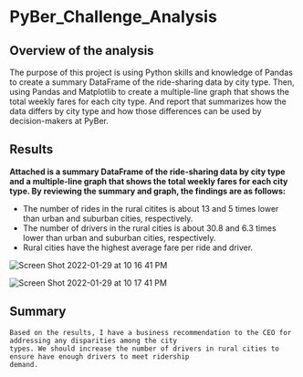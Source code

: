 # PyBer_Challenge_Analysis
## Overview of the analysis
   The purpose of this project is using Python skills and knowledge of Pandas to create a summary DataFrame of the ride-sharing data by city type. 
   Then, using Pandas and Matplotlib to create a multiple-line graph that shows the total weekly fares for each city type. And report that summarizes 
   how the data differs by city type and how those differences can be used by decision-makers at PyBer.
 
## Results
**Attached is a summary DataFrame of the ride-sharing data by city type and a multiple-line graph that shows the total weekly fares for each city type.
By reviewing the summary and graph, the findings are as follows:**
  - The number of rides in the rural citites is about 13 and 5 times lower than urban and suburban cities, respectively.
  - The number of drivers in the rural cities is about 30.8 and 6.3 times lower than urban and suburban cities, respectively.
  - Rural cities have the highest average fare per ride and driver.
  
![Screen Shot 2022-01-29 at 10 16 41 PM](https://user-images.githubusercontent.com/95242493/151687666-4ca203e2-b92d-4f9b-a30a-896296e89c61.png)


![Screen Shot 2022-01-29 at 10 17 41 PM](https://user-images.githubusercontent.com/95242493/151687687-3dded789-f9c6-447c-b2bb-67f6f17c305b.png)



## Summary
    Based on the results, I have a business recommendation to the CEO for addressing any disparities among the city 
    types. We should increase the number of drivers in rural cities to ensure have enough drivers to meet ridership 
    demand.
   
